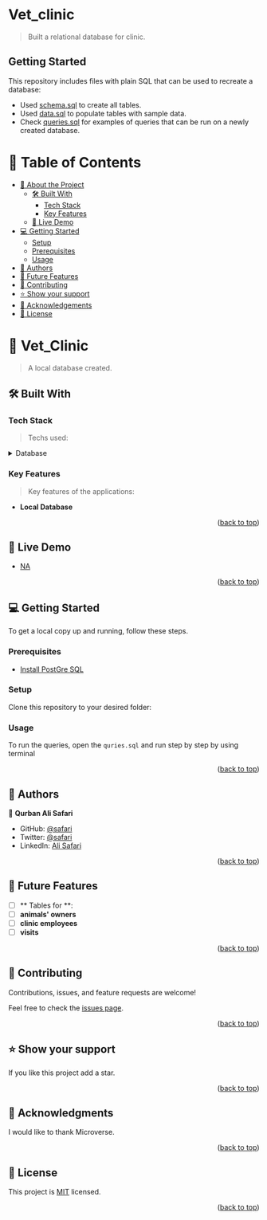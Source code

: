 # Vet_clinic

> Built a relational database for clinic.


## Getting Started

This repository includes files with plain SQL that can be used to recreate a database:

- Used [schema.sql](./schema.sql) to create all tables.
- Used [data.sql](./data.sql) to populate tables with sample data.
- Check [queries.sql](./queries.sql) for examples of queries that can be run on a newly created database. 
<a name="readme-top"></a>

<!--
HOW TO USE:
This is an example of how to sett up your database project locally.

REQUIRED SECTIONS:
- Table of Contents
- About the Project
  - Built With
  - Live Demo
- Getting Started
- Authors
- Future Features
- Contributing
- Show your support
- Acknowledgements
- License

<!-- TABLE OF CONTENTS -->

# 📗 Table of Contents

- [📖 About the Project](#about-project)
  - [🛠 Built With](#built-with)
    - [Tech Stack](#tech-stack)
    - [Key Features](#key-features)
  - [🚀 Live Demo](#live-demo)
- [💻 Getting Started](#getting-started)
  - [Setup](#setup)
  - [Prerequisites](#prerequisites)
  - [Usage](#usage)
- [👥 Authors](#authors)
- [🔭 Future Features](#future-features)
- [🤝 Contributing](#contributing)
- [⭐️ Show your support](#support)
- [🙏 Acknowledgements](#acknowledgements)
- [📝 License](#license)

<!-- PROJECT DESCRIPTION -->

# 📖 Vet_Clinic <a name="about-project"></a>

>  A local database created.



## 🛠 Built With <a name="built-with"></a>

### Tech Stack <a name="tech-stack"></a>

> Techs used:

<details>
<summary>Database</summary>
  <ul>
    <li><a href="https://www.postgresql.org/">PostgreSQL</a></li>
  </ul>
</details>

<!-- Features -->

### Key Features <a name="key-features"></a>

> Key features of the applications:

- **Local Database**

<p align="right">(<a href="#readme-top">back to top</a>)</p>

<!-- LIVE DEMO -->

## 🚀 Live Demo <a name="live-demo"></a>

- [NA](<replace-with-your-deployment-URL>)

<p align="right">(<a href="#readme-top">back to top</a>)</p>

<!-- GETTING STARTED -->

## 💻 Getting Started <a name="getting-started"></a>
To get a local copy up and running, follow these steps.

### Prerequisites
 - [Install PostGre SQL](https://www.postgresql.org/)



### Setup

Clone this repository to your desired folder:

<!--
Example commands:

```sh
  cd my-folder
  git clone https://github.com/Ali-0111/vet_clinic.git
```
--->

### Usage

To run the queries, open the `quries.sql` and run step by step by using terminal

<p align="right">(<a href="#readme-top">back to top</a>)</p>

<!-- AUTHORS -->

## 👥 Authors <a name="authors"></a>


👤 **Qurban Ali Safari**

- GitHub: [@safari](https://github.com/Ali-0111)
- Twitter: [@safari](https://twitter.com/qurban_safari)
- LinkedIn: [Ali Safari](https://www.linkedin.com/in/ali-safari-695214202/)

<p align="right">(<a href="#readme-top">back to top</a>)</p>

<!-- FUTURE FEATURES -->

## 🔭 Future Features <a name="future-features"></a>

- [ ] ** Tables for **:
- [ ] **animals' owners**
- [ ] **clinic employees**
- [ ] **visits**

<p align="right">(<a href="#readme-top">back to top</a>)</p>

<!-- CONTRIBUTING -->

## 🤝 Contributing <a name="contributing"></a>

Contributions, issues, and feature requests are welcome!

Feel free to check the [issues page](../../issues/).

<p align="right">(<a href="#readme-top">back to top</a>)</p>

<!-- SUPPORT -->

## ⭐️ Show your support <a name="support"></a>

If you like this project add a star.

<p align="right">(<a href="#readme-top">back to top</a>)</p>

<!-- ACKNOWLEDGEMENTS -->

## 🙏 Acknowledgments <a name="acknowledgements"></a>


I would like to thank Microverse.


<p align="right">(<a href="#readme-top">back to top</a>)</p>

<!-- LICENSE -->

## 📝 License <a name="license"></a>

This project is [MIT](./LICENSE) licensed.

<p align="right">(<a href="#readme-top">back to top</a>)</p>
